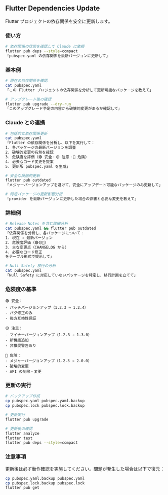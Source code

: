## Flutter Dependencies Update

Flutter プロジェクトの依存関係を安全に更新します。

### 使い方

```bash
# 依存関係の状態を確認して Claude に依頼
flutter pub deps --style=compact
「pubspec.yaml の依存関係を最新バージョンに更新して」
```

### 基本例

```bash
# 現在の依存関係を確認
cat pubspec.yaml
「この Flutter プロジェクトの依存関係を分析して更新可能なパッケージを教えて」

# アップグレード後の確認
flutter pub upgrade --dry-run
「このアップグレード予定の内容から破壊的変更があるか確認して」
```

### Claude との連携

```bash
# 包括的な依存関係更新
cat pubspec.yaml
「Flutter の依存関係を分析し、以下を実行して：
1. 各パッケージの最新バージョンを調査
2. 破壊的変更の有無を確認
3. 危険度を評価（🟢 安全・🟡 注意・🔴 危険）
4. 必要なコード変更を提案
5. 更新版 pubspec.yaml を生成」

# 安全な段階的更新
flutter pub outdated
「メジャーバージョンアップを避けて、安全にアップデート可能なパッケージのみ更新して」

# 特定パッケージの更新影響分析
「provider を最新バージョンに更新した場合の影響と必要な変更を教えて」
```

### 詳細例

```bash
# Release Notes を含む詳細分析
cat pubspec.yaml && flutter pub outdated
「依存関係を分析し、各パッケージについて：
1. 現在 → 最新バージョン
2. 危険度評価（🟢🟡🔴）
3. 主な変更点（CHANGELOG から）
4. 必要なコード修正
をテーブル形式で提示して」

# Null Safety 移行の分析
cat pubspec.yaml
「Null Safety に対応していないパッケージを特定し、移行計画を立てて」
```

### 危険度の基準

```
🟢 安全：
- パッチバージョンアップ（1.2.3 → 1.2.4）
- バグ修正のみ
- 後方互換性保証

🟡 注意：
- マイナーバージョンアップ（1.2.3 → 1.3.0）
- 新機能追加
- 非推奨警告あり

🔴 危険：
- メジャーバージョンアップ（1.2.3 → 2.0.0）
- 破壊的変更
- API の削除・変更
```

### 更新の実行

```bash
# バックアップ作成
cp pubspec.yaml pubspec.yaml.backup
cp pubspec.lock pubspec.lock.backup

# 更新実行
flutter pub upgrade

# 更新後の確認
flutter analyze
flutter test
flutter pub deps --style=compact
```

### 注意事項

更新後は必ず動作確認を実施してください。問題が発生した場合は以下で復元：

```bash
cp pubspec.yaml.backup pubspec.yaml
cp pubspec.lock.backup pubspec.lock
flutter pub get
```
